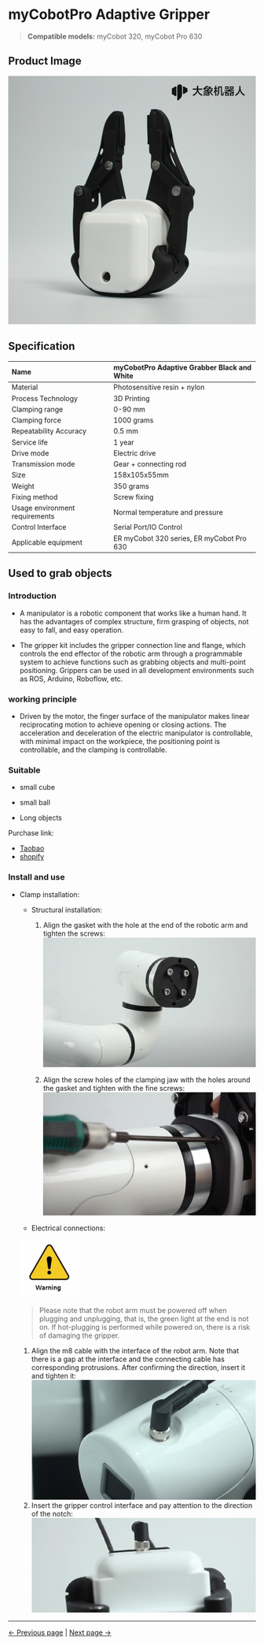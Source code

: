 # **myCobotPro Adaptive Gripper**

> **Compatible models:** myCobot 320, myCobot Pro 630

## Product Image

<img src="../../../resources/1-ProductIntroduction/1.4/1.4.1-Gripper/1-AdaptiveGripper/1.4.1自适应夹爪1.png" alt="img-1" width="800" height="auto" />


## Specification

| **Name** | **myCobotPro Adaptive Grabber Black and White** |
| :----------- | :----------------------------------- |
| Material | Photosensitive resin + nylon |
| Process Technology | 3D Printing |
| Clamping range | 0-90 mm |
| Clamping force | 1000 grams |
| Repeatability Accuracy | 0.5 mm |
| Service life | 1 year |
| Drive mode | Electric drive |
| Transmission mode | Gear + connecting rod |
| Size | 158x105x55mm |
| Weight | 350 grams |
| Fixing method | Screw fixing |
| Usage environment requirements | Normal temperature and pressure |
| Control Interface | Serial Port/IO Control |
| Applicable equipment | ER myCobot 320 series, ER myCobot Pro 630 |

## Used to grab objects

### Introduction

- A manipulator is a robotic component that works like a human hand. It has the advantages of complex structure, firm grasping of objects, not easy to fall, and easy operation.

- The gripper kit includes the gripper connection line and flange, which controls the end effector of the robotic arm through a programmable system to achieve functions such as grabbing objects and multi-point positioning. Grippers can be used in all development environments such as ROS, Arduino, Roboflow, etc.

### working principle

- Driven by the motor, the finger surface of the manipulator makes linear reciprocating motion to achieve opening or closing actions. The acceleration and deceleration of the electric manipulator is controllable, with minimal impact on the workpiece, the positioning point is controllable, and the clamping is controllable.

### Suitable

- small cube

- small ball

- Long objects

Purchase link:

- [Taobao](https://shop504055678.taobao.com)
- [shopify](https://shop.elephantrobotics.com/)

### Install and use

- Clamp installation:

   - Structural installation:

     1. Align the gasket with the hole at the end of the robotic arm and tighten the screws:
        ![](../../../resources/1-ProductIntroduction/1.4/1.4.1-Gripper/1-AdaptiveGripper/安装1.png)

     2. Align the screw holes of the clamping jaw with the holes around the gasket and tighten with the fine screws:
        ![](../../../resources/1-ProductIntroduction/1.4/1.4.1-Gripper/1-AdaptiveGripper/安装2.png)

   - Electrical connections:
  
   ![](../../../resources/3-UserNotes/jigao.png)

     >Please note that the robot arm must be powered off when plugging and unplugging, that is, the green light at the end is not on. If hot-plugging is performed while powered on, there is a risk of damaging the gripper.

     1. Align the m8 cable with the interface of the robot arm. Note that there is a gap at the interface and the connecting cable has corresponding protrusions. After confirming the direction, insert it and tighten it:
        ![](../../../resources/1-ProductIntroduction/1.4/1.4.1-Gripper/1-AdaptiveGripper/电气连接1.png)
     2. Insert the gripper control interface and pay attention to the direction of the notch:
        ![](../../../resources/1-ProductIntroduction/1.4/1.4.1-Gripper/1-AdaptiveGripper/电气连接2.png)





---

[← Previous page](../README.md) | [Next page →](./2-ElectricGripper.md)